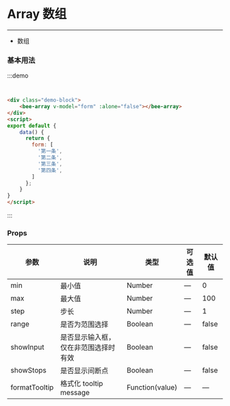 # Array 数组
----
- 数组

### 基本用法

<div class="demo-block">
    <bee-array v-model="form" :alone="false"></bee-array>
</div>
<script>
export default {
    data() {
      return {
        form: [
          '第一条',
          '第二条',
          '第三条',
          '第四条',
        ]
      };
    }
}
</script>

:::demo
```html


<div class="demo-block">
    <bee-array v-model="form" :alone="false"></bee-array>
</div>
<script>
export default {
    data() {
      return {
        form: [
          '第一条',
          '第二条',
          '第三条',
          '第四条',
        ]
      };
    }
}
</script>
```
:::


### Props
| 参数            | 说明                  | 类型              | 可选值 | 默认值   |
|---------------|---------------------|-----------------|-----|-------|
| min           | 最小值                 | Number          | —   | 0     |
| max           | 最大值                 | Number          | —   | 100   |
| step          | 步长                  | Number          | —   | 1     |
| range         | 是否为范围选择             | Boolean         | —   | false |
| showInput     | 是否显示输入框，仅在非范围选择时有效  | Boolean         | —   | false |
| showStops     | 是否显示间断点             | Boolean         | —   | false |
| formatTooltip | 格式化 tooltip message | Function(value) | —   | —     |

